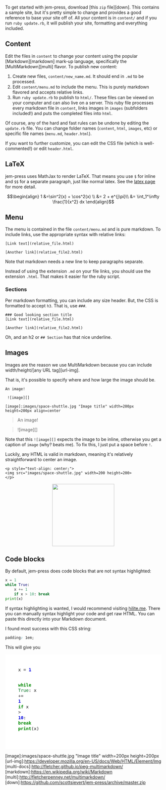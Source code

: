 
To get started with jem-press, download [this `zip` file][down]. This contains
a sample site, but it's pretty simple to change and provides a good reference
to base your site off of. All your content is in
`content/` and if you run `ruby update.rb`, it will publish your site,
formatting and everything included.

## Content
Edit the files in `content` to change your content using the popular
[Markdown][markdown] mark-up language, specifically the [MultiMarkdown][multi]
flavor. To publish new content:

1. Create new files, `content/new_name.md`. It should end in `.md` to be processed.
2. Edit `content/menu.md` to include the menu. This is purely markdown flavored
   and accepts relative links.
3. Run `ruby update.rb` to publish to `html/`. These files can be viewed on
   your computer and can also live on a server. This ruby file processes every
   markdown file in `content`, links images in `images` (subfolders included!)
   and puts the completed files into `html`.

Of course, any of the hard and fast rules can be undone by editing the
`update.rb` file. You can change folder names (`content`, `html`, `images`,
etc) or specific file names (`menu.md`, `header.html`).

If you want to further customize, you can edit the CSS file (which is
well-commented!) or edit `header.html`.

## LaTeX
jem-press uses MathJax to render LaTeX. That means you use `$` for inline and
`$$` for a separate paragraph, just like normal latex. See the [latex page](latex.html)
for more detail.

$$\begin{align}
1 &=\sin^2(x) + \cos^2(x) \\
&= 2 + e^{j\pi}\\
&= \int_1^\infty \frac{1}{x^2} dx
\end{align}$$

## Menu
The menu is contained in the file `content/menu.md` and is pure markdown. To
include links, use the appropriate syntax with relative links:

```
[Link text](relative_file.html)

[Another link](relative_file2.html)
```

Note that markdown needs a new line to keep paragraphs separate.

Instead of using the extension `.md` on your file links, you should use the
extension `.html`. That makes it easier for the ruby script.

### Sections
Per markdown formatting, you can include any size header. But, the CSS is
formatted to accept `h3`. That is, use `###`.

```
### Good looking section title
[Link text](relative_file.html)

[Another link](relative_file2.html)
```

Oh, and an h2 or `## Section` has that nice underline.

## Images
Images are the reason we use MultiMarkdown because you can include
width/height/[any URL tag][url-img].

That is, it's possible to specify where and how large the image should be.

```
An image!

 ![image][]

[image]:images/space-shuttle.jpg "Image title" width=200px height=200px align=center
```

> An image!

>  ![image][]

Note that this `![image][]` expects the image to be inline, otherwise you get a
caption of `image` (why? beats me). To fix this, I just put a space before `!`.

Luckily, any HTML is valid in markdown, meaning it's relatively straightforward
to center an image.

```
<p style="text-align: center;">
<img src="images/space-shuttle.jpg" width=200 height=200>
</p>
```
<p style="text-align: center;">
<img src="images/space-shuttle.jpg" width=200 height=200>
</p>

## Code blocks
By default, jem-press does code blocks that are not syntax highlighted:

```python
x = 1
while True:
    x += 1
    if x > 10: break
print(x)
```

If syntax highlighting is wanted, I would recommend visiting [hilite.me].
There you can manually syntax highlight your code and get raw HTML. You can
paste this directly into your Markdown document.

I found most success with this CSS string:

```css
padding: 1em;
```

This will give you

<!-- HTML generated using hilite.me --><div style="background: #ffffff; overflow:auto;width:auto; padding: 3em"><pre style="margin: 0; line-height: 125%">x <span style="color: #333333">=</span> <span style="color: #0000DD; font-weight: bold">1</span>
<span style="color: #008800; font-weight: bold">while</span> <span style="color: #007020">True</span>:
      x <span style="color: #333333">+=</span> <span style="color: #0000DD; font-weight: bold">1</span>
      <span style="color: #008800; font-weight: bold">if</span> x <span style="color: #333333">&gt;</span> <span style="color: #0000DD; font-weight: bold">10</span>: <span style="color: #008800; font-weight: bold">break</span>
<span style="color: #008800; font-weight: bold">print</span>(x)
</pre></div>

[hilite.me]:http://hilite.me


[favicon]:http://realfavicongenerator.net
[image]:images/space-shuttle.jpg "Image title" width=200px height=200px
[url-img]:https://developer.mozilla.org/en-US/docs/Web/HTML/Element/Img
[multi-docs]:http://fletcher.github.io/peg-multimarkdown/
[markdown]:https://en.wikipedia.org/wiki/Markdown
[multi]:http://fletcherpenney.net/multimarkdown/
[down]:https://github.com/scottsievert/jem-press/archive/master.zip
